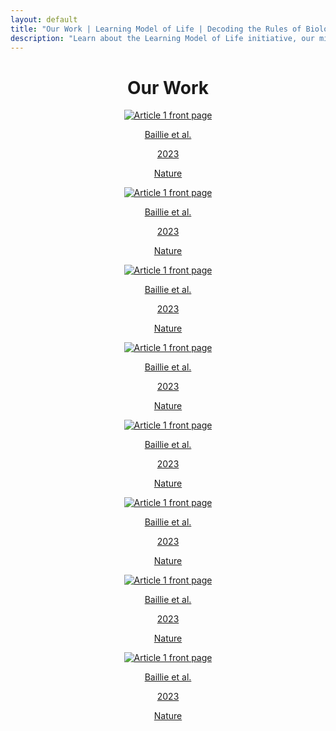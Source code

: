 ```yaml
---
layout: default
title: "Our Work | Learning Model of Life | Decoding the Rules of Biology"
description: "Learn about the Learning Model of Life initiative, our mission to decode the rules of biology, and our interdisciplinary approach combining deep biological expertise with leading AI research."
---
```


<header class="work-content">
    <h1 class="work-title">Our Work</h1>
    <div class="article-grid">
        <a href="https://baillielab.net" target="_blank" rel="noopener noreferrer" class="article-link">
            <div class="article-item">
                <img src="/img/pdf_placeholder.png" alt="Article 1 front page" class="article-image">
                <div class="article-info">
                    <p>Baillie et al.</p>
                    <p>2023</p>
                    <p>Nature</p>
                </div>
            </div>
        </a>
        <a href="https://baillielab.net" target="_blank" rel="noopener noreferrer" class="article-link">
            <div class="article-item">
                <img src="/img/pdf_placeholder.png" alt="Article 1 front page" class="article-image">
                <div class="article-info">
                    <p>Baillie et al.</p>
                    <p>2023</p>
                    <p>Nature</p>
                </div>
            </div>
        </a>
        <a href="https://baillielab.net" target="_blank" rel="noopener noreferrer" class="article-link">
            <div class="article-item">
                <img src="/img/pdf_placeholder.png" alt="Article 1 front page" class="article-image">
                <div class="article-info">
                    <p>Baillie et al.</p>
                    <p>2023</p>
                    <p>Nature</p>
                </div>
            </div>
        </a>
        <a href="https://baillielab.net" target="_blank" rel="noopener noreferrer" class="article-link">
            <div class="article-item">
                <img src="/img/pdf_placeholder.png" alt="Article 1 front page" class="article-image">
                <div class="article-info">
                    <p>Baillie et al.</p>
                    <p>2023</p>
                    <p>Nature</p>
                </div>
            </div>
        </a>
        <a href="https://baillielab.net" target="_blank" rel="noopener noreferrer" class="article-link">
            <div class="article-item">
                <img src="/img/pdf_placeholder.png" alt="Article 1 front page" class="article-image">
                <div class="article-info">
                    <p>Baillie et al.</p>
                    <p>2023</p>
                    <p>Nature</p>
                </div>
            </div>
        </a>
        <a href="https://baillielab.net" target="_blank" rel="noopener noreferrer" class="article-link">
            <div class="article-item">
                <img src="/img/pdf_placeholder.png" alt="Article 1 front page" class="article-image">
                <div class="article-info">
                    <p>Baillie et al.</p>
                    <p>2023</p>
                    <p>Nature</p>
                </div>
            </div>
        </a>
        <a href="https://baillielab.net" target="_blank" rel="noopener noreferrer" class="article-link">
            <div class="article-item">
                <img src="/img/pdf_placeholder.png" alt="Article 1 front page" class="article-image">
                <div class="article-info">
                    <p>Baillie et al.</p>
                    <p>2023</p>
                    <p>Nature</p>
                </div>
            </div>
        </a>
        <a href="https://baillielab.net" target="_blank" rel="noopener noreferrer" class="article-link">
            <div class="article-item">
                <img src="/img/pdf_placeholder.png" alt="Article 1 front page" class="article-image">
                <div class="article-info">
                    <p>Baillie et al.</p>
                    <p>2023</p>
                    <p>Nature</p>
                </div>
            </div>
        </a>
    </div>
</header>


